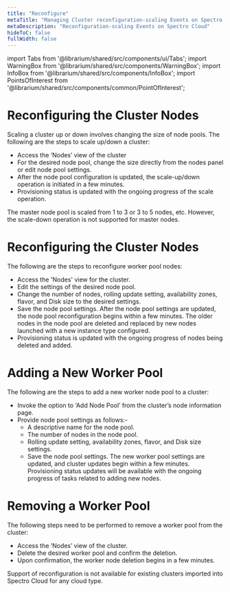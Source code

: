 ```yaml
---
title: "Reconfigure"
metaTitle: "Managing Cluster reconfiguration-scaling Events on Spectro Cloud"
metaDescription: "Reconfiguration-scaling Events on Spectro Cloud"
hideToC: false
fullWidth: false
---
```


import Tabs from '@librarium/shared/src/components/ui/Tabs';
import WarningBox from '@librarium/shared/src/components/WarningBox';
import InfoBox from '@librarium/shared/src/components/InfoBox';
import PointsOfInterest from '@librarium/shared/src/components/common/PointOfInterest';




# Reconfiguring the Cluster Nodes
Scaling a cluster up or down involves changing the size of node pools. The following are the steps to scale up/down a cluster:
* Access the ‘Nodes’ view of the cluster
* For the desired node pool, change the size directly from the nodes panel or edit node pool settings.
* After the node pool configuration is updated, the scale-up/down operation is initiated in a few minutes.
* Provisioning status is updated with the ongoing progress of the scale operation.

<InfoBox>
The master node pool is scaled from 1 to 3 or 3 to 5 nodes, etc. However, the scale-down operation is not supported for master nodes.
</InfoBox>

# Reconfiguring the Cluster Nodes
  
The following are the steps to reconfigure worker pool nodes: 
* Access the 'Nodes' view for the cluster.
* Edit the settings of the desired node pool.
* Change the number of nodes, rolling update setting, availability zones, flavor, and Disk size to the desired settings.
* Save the node pool settings. After the node pool settings are updated, the node pool reconfiguration begins within a few minutes. The older nodes in the node pool are deleted and replaced by new nodes launched with a new instance type configured.
* Provisioning status is updated with the ongoing progress of nodes being deleted and added.

# Adding a New Worker Pool

The following are the steps to add a new worker node pool to a cluster:
* Invoke the option to ‘Add Node Pool’ from the cluster’s node information page.
* Provide node pool settings as follows:-
    * A descriptive name for the node pool.
    * The number of nodes in the node pool.
    * Rolling update setting, availability zones, flavor, and Disk size settings.
    * Save the node pool settings. The new worker pool settings are updated, and cluster updates begin within a few minutes. Provisioning status updates will be available with the ongoing progress of tasks related to adding new nodes.


# Removing a Worker Pool
The following steps need to be performed to remove a worker pool from the cluster:
* Access the ‘Nodes’ view of the cluster.    
* Delete the desired worker pool and confirm the deletion.
* Upon confirmation, the worker node deletion begins in a few minutes.


<InfoBox>
    Support of reconfiguration is not available for existing clusters imported into Spectro Cloud for any cloud type. 
</InfoBox>
